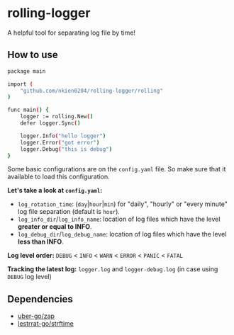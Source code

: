 # rolling-logger
A helpful tool for separating log file by time!
## How to use
```bash
package main

import (
	"github.com/nkien0204/rolling-logger/rolling"
)

func main() {
	logger := rolling.New()
	defer logger.Sync()

	logger.Info("hello logger")
	logger.Error("got error")
	logger.Debug("this is debug")
}
```
Some basic configurations are on the `config.yaml` file. So make sure that it available to load this configuration.

**Let's take a look at `config.yaml`:**
- `log_rotation_time`: (`day`|`hour`|`min`) for "daily", "hourly" or "every minute" log file separation (default is `hour`).
- `log_info_dir`/`log_info_name`: location of log files which have the level **greater or equal to INFO**.
- `log_debug_dir`/`log_debug_name`: location of log files which have the level **less than INFO**.

**Log level order:** `DEBUG` < `INFO` < `WARN` < `ERROR` < `PANIC` < `FATAL`

**Tracking the latest log:** `logger.log` and `logger-debug.log` (in case using `DEBUG` log level)

## Dependencies
- [uber-go/zap](https://github.com/uber-go/zap)
- [lestrrat-go/strftime](https://github.com/lestrrat-go/strftime)